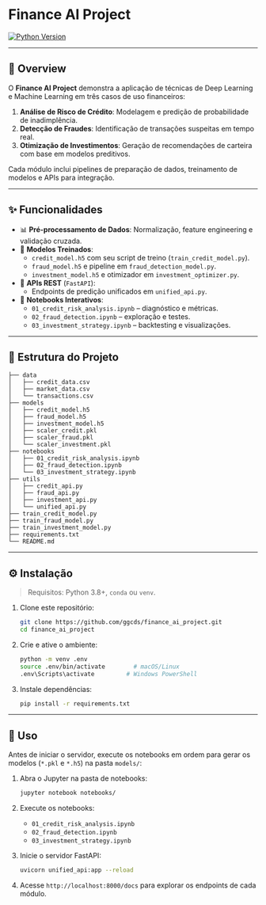 # Finance AI Project

[![Python Version](https://img.shields.io/badge/Python-3.8%2B-green.svg)](https://www.python.org/)

---

## 📖 Overview

O **Finance AI Project** demonstra a aplicação de técnicas de Deep Learning e Machine Learning em três casos de uso financeiros:

1. **Análise de Risco de Crédito**: Modelagem e predição de probabilidade de inadimplência.
2. **Detecção de Fraudes**: Identificação de transações suspeitas em tempo real.
3. **Otimização de Investimentos**: Geração de recomendações de carteira com base em modelos preditivos.

Cada módulo inclui pipelines de preparação de dados, treinamento de modelos e APIs para integração.

---

## ✨ Funcionalidades

- 📊 **Pré-processamento de Dados**: Normalização, feature engineering e validação cruzada.
- 🤖 **Modelos Treinados**:
  - `credit_model.h5` com seu script de treino (`train_credit_model.py`).
  - `fraud_model.h5` e pipeline em `fraud_detection_model.py`.
  - `investment_model.h5` e otimizador em `investment_optimizer.py`.
- 🚀 **APIs REST** (`FastAPI`):
  - Endpoints de predição unificados em `unified_api.py`.
- 📓 **Notebooks Interativos**:
  - `01_credit_risk_analysis.ipynb` – diagnóstico e métricas.
  - `02_fraud_detection.ipynb` – exploração e testes.
  - `03_investment_strategy.ipynb` – backtesting e visualizações.

---

## 📂 Estrutura do Projeto

```text
├── data
│   ├── credit_data.csv
│   ├── market_data.csv
│   └── transactions.csv
├── models
│   ├── credit_model.h5
│   ├── fraud_model.h5
│   ├── investment_model.h5
│   ├── scaler_credit.pkl
│   ├── scaler_fraud.pkl
│   └── scaler_investment.pkl
├── notebooks
│   ├── 01_credit_risk_analysis.ipynb
│   ├── 02_fraud_detection.ipynb
│   └── 03_investment_strategy.ipynb
├── utils
│   ├── credit_api.py
│   ├── fraud_api.py
│   ├── investment_api.py
│   └── unified_api.py
├── train_credit_model.py
├── train_fraud_model.py
├── train_investment_model.py
├── requirements.txt
└── README.md
```

---

## ⚙️ Instalação

> Requisitos: Python 3.8+, `conda` ou `venv`.

1. Clone este repositório:
   ```bash
   git clone https://github.com/ggcds/finance_ai_project.git
   cd finance_ai_project
   ```
2. Crie e ative o ambiente:
   ```bash
   python -m venv .env
   source .env/bin/activate        # macOS/Linux
   .env\Scripts\activate         # Windows PowerShell
   ```
3. Instale dependências:
   ```bash
   pip install -r requirements.txt
   ```

---

## 🚀 Uso

Antes de iniciar o servidor, execute os notebooks em ordem para gerar os modelos (`*.pkl` e `*.h5`) na pasta `models/`:

1. Abra o Jupyter na pasta de notebooks:
   ```bash
   jupyter notebook notebooks/
   ```
2. Execute os notebooks:
   - `01_credit_risk_analysis.ipynb`
   - `02_fraud_detection.ipynb`
   - `03_investment_strategy.ipynb`

3. Inicie o servidor FastAPI:
   ```bash
   uvicorn unified_api:app --reload
   ```
4. Acesse `http://localhost:8000/docs` para explorar os endpoints de cada módulo.
